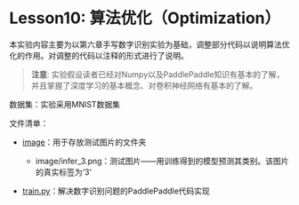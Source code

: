 # Lesson10: 算法优化（Optimization） 
本实验内容主要为以第六章手写数字识别实验为基础，调整部分代码以说明算法优化的作用。对调整的代码以注释的形式进行了说明。

>**注意**: 实验假设读者已经对Numpy以及PaddlePaddle知识有基本的了解，并且掌握了深度学习的基本概念、对卷积神经网络有基本的了解。

数据集：实验采用MNIST数据集

文件清单：

  * [image](image)：用于存放测试图片的文件夹
    * image/infer_3.png：测试图片——用训练得到的模型预测其类别。该图片的真实标签为‘3’

  * [train.py](train.py)：解决数字识别问题的PaddlePaddle代码实现

